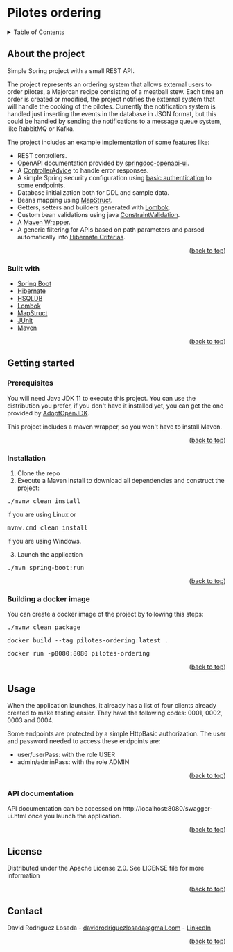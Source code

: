 # Pilotes ordering

<details>
  <summary>Table of Contents</summary>
  <ol>
    <li>
      <a href="#about-the-project">About The Project</a>
      <ul>
        <li><a href="#built-with">Built With</a></li>
      </ul>
    </li>
    <li>
      <a href="#getting-started">Getting Started</a>
      <ul>
        <li><a href="#prerequisites">Prerequisites</a></li>
        <li><a href="#installation">Installation</a></li>
      </ul>
    </li>
    <li><a href="#usage">Usage</a></li>
      <ul>
        <li><a href="#api-documentation">Api documentation</a></li>
      </ul>
    <li><a href="#license">License</a></li>
    <li><a href="#contact">Contact</a></li>
  </ol>
</details>

## About the project

Simple Spring project with a small REST API.

The project represents an ordering system that allows external users to order pilotes, a Majorcan recipe consisting of a
meatball stew. Each time an order is created or modified, the project notifies the external system that will handle the
cooking of the pilotes. Currently the notification system is handled just inserting the events in the database in JSON
format, but this could be handled by sending the notifications to a message queue system, like RabbitMQ or Kafka.

The project includes an example implementation of some features like:

* REST controllers.
* OpenAPI documentation provided by [springdoc-openapi-ui](https://springdoc.org/).
* A [ControllerAdvice](https://docs.spring.io/spring-framework/docs/current/javadoc-api/org/springframework/web/bind/annotation/ControllerAdvice.html)
to handle error responses.
* A simple Spring security configuration
  using [basic authentication](https://docs.spring.io/spring-security/reference/servlet/authentication/passwords/basic.html)
  to some endpoints.
* Database initialization both for DDL and sample data.
* Beans mapping using [MapStruct](https://mapstruct.org/).
* Getters, setters and builders generated with [Lombok](https://projectlombok.org/).
* Custom bean validations using
  java [ConstraintValidation](https://docs.oracle.com/javaee/7/api/javax/validation/ConstraintValidator.html).
* A [Maven Wrapper](https://maven.apache.org/wrapper/).
* A generic filtering for APIs based on path parameters and parsed automatically into [Hibernate Criterias](https://docs.jboss.org/hibernate/stable/entitymanager/reference/en/html/querycriteria.html).

<p align="right">(<a href="#top">back to top</a>)</p>

### Built with

* [Spring Boot](https://spring.io/projects/spring-boot)
* [Hibernate](https://hibernate.org/)
* [HSQLDB](http://hsqldb.org/)
* [Lombok](https://projectlombok.org/)
* [MapStruct](https://mapstruct.org/)
* [JUnit](https://junit.org/junit5/)
* [Maven](https://maven.apache.org/)

<p align="right">(<a href="#top">back to top</a>)</p>

## Getting started

### Prerequisites

You will need Java JDK 11 to execute this project. You can use the distribution you prefer, if you don't have it
installed yet, you can get the one provided by [AdoptOpenJDK](https://adoptopenjdk.net/).

This project includes a maven wrapper, so you won't have to install Maven.

<p align="right">(<a href="#top">back to top</a>)</p>

### Installation

1. Clone the repo
2. Execute a Maven install to download all dependencies and construct the project:

<pre>./mvnw clean install</pre>

if you are using Linux or

<pre>mvnw.cmd clean install</pre>

if you are using Windows.

3. Launch the application

<pre>./mvn spring-boot:run</pre>

<p align="right">(<a href="#top">back to top</a>)</p>

### Building a docker image

You can create a docker image of the project by following this steps:

<pre>./mvnw clean package</pre>

<pre>docker build --tag pilotes-ordering:latest .</pre>

<pre>docker run -p8080:8080 pilotes-ordering</pre>

<p align="right">(<a href="#top">back to top</a>)</p>

## Usage

When the application launches, it already has a list of four clients already created to make testing easier. They have
the following codes: 0001, 0002, 0003 and 0004.

Some endpoints are protected by a simple HttpBasic authorization. The user and password needed to access these endpoints
are:

* user/userPass: with the role USER
* admin/adminPass: with the role ADMIN

<p align="right">(<a href="#top">back to top</a>)</p>

### API documentation

API documentation can be accessed on http://localhost:8080/swagger-ui.html once you launch the application.

<p align="right">(<a href="#top">back to top</a>)</p>

## License

Distributed under the Apache License 2.0. See LICENSE file for more information

<p align="right">(<a href="#top">back to top</a>)</p>

## Contact

David Rodríguez Losada - davidrodriguezlosada@gmail.com - [LinkedIn](https://www.linkedin.com/in/david-rodriguez-losada/)

<p align="right">(<a href="#top">back to top</a>)</p>